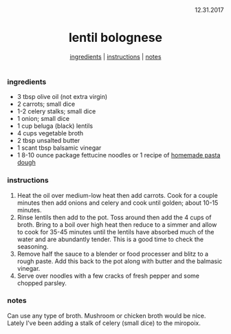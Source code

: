 
<p align="right">12.31.2017</p>

<h1 align="center">lentil bolognese</h1>

<div align="center">
  <a href="#ingredients">ingredients</a> | 
  <a href="#instructions">instructions</a> | 
  <a href="#notes">notes</a>
</div>
<br>

### ingredients
- 3 tbsp olive oil (not extra virgin)
- 2 carrots; small dice
- 1-2 celery stalks; small dice
- 1 onion; small dice
- 1 cup beluga (black) lentils
- 4 cups vegetable broth
- 2 tbsp unsalted butter
- 1 scant tbsp balsamic vinegar
- 1 8-10 ounce package fettucine noodles or 1 recipe of [homemade pasta dough](https://github.com/a-rosenberg/cookbook/blob/master/recipes/food-processor-pasta.md)

### instructions
1. Heat the oil over medium-low heat then add carrots.  Cook for a couple minutes then add onions and celery and cook until golden; about 10-15 minutes.
2. Rinse lentils then add to the pot.  Toss around then add the 4 cups of broth.  Bring to a boil over high heat then reduce to a simmer and 
allow to cook for 35-45 minutes until the lentils have absorbed much of the water and are abundantly tender.  This is a good time to check the seasoning.
3. Remove half the sauce to a blender or food processer and blitz to a rough paste.  Add this back to the pot along with butter and the balmasic vinegar.
4. Serve over noodles with a few cracks of fresh pepper and some chopped parsley.

### notes
Can use any type of broth.  Mushroom or chicken broth would be nice. Lately I've been adding a stalk of celery (small dice) to the miropoix.
